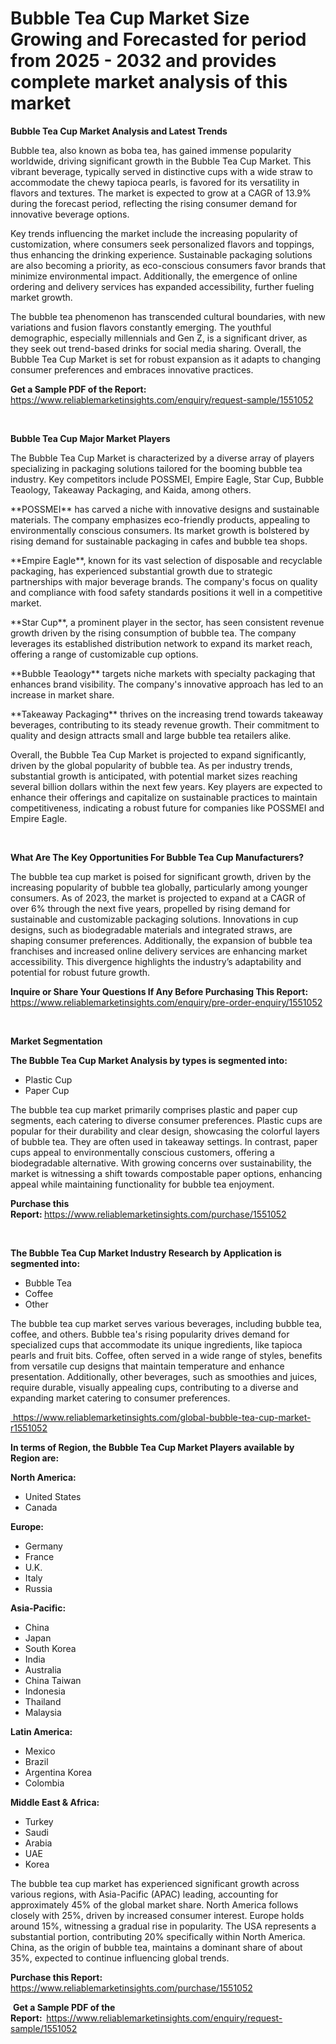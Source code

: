 <p><h1>Bubble Tea Cup Market Size Growing and Forecasted for period from 2025 - 2032 and provides complete market analysis of this market</h1></p><p><strong>Bubble Tea Cup Market Analysis and Latest Trends</strong></p>
<p><p>Bubble tea, also known as boba tea, has gained immense popularity worldwide, driving significant growth in the Bubble Tea Cup Market. This vibrant beverage, typically served in distinctive cups with a wide straw to accommodate the chewy tapioca pearls, is favored for its versatility in flavors and textures. The market is expected to grow at a CAGR of 13.9% during the forecast period, reflecting the rising consumer demand for innovative beverage options.</p><p>Key trends influencing the market include the increasing popularity of customization, where consumers seek personalized flavors and toppings, thus enhancing the drinking experience. Sustainable packaging solutions are also becoming a priority, as eco-conscious consumers favor brands that minimize environmental impact. Additionally, the emergence of online ordering and delivery services has expanded accessibility, further fueling market growth.</p><p>The bubble tea phenomenon has transcended cultural boundaries, with new variations and fusion flavors constantly emerging. The youthful demographic, especially millennials and Gen Z, is a significant driver, as they seek out trend-based drinks for social media sharing. Overall, the Bubble Tea Cup Market is set for robust expansion as it adapts to changing consumer preferences and embraces innovative practices.</p></p>
<p><strong>Get a Sample PDF of the Report:&nbsp;</strong> <a href="https://www.reliablemarketinsights.com/enquiry/request-sample/1551052?utm_campaign=3084&utm_medium=2&utm_source=Github&utm_content=ia&utm_term=19042025&utm_id=bubble-tea-cup">https://www.reliablemarketinsights.com/enquiry/request-sample/1551052</a></p>
<p>&nbsp;</p>
<p><strong>Bubble Tea Cup Major Market Players</strong></p>
<p><p>The Bubble Tea Cup Market is characterized by a diverse array of players specializing in packaging solutions tailored for the booming bubble tea industry. Key competitors include POSSMEI, Empire Eagle, Star Cup, Bubble Teaology, Takeaway Packaging, and Kaida, among others. </p><p>**POSSMEI** has carved a niche with innovative designs and sustainable materials. The company emphasizes eco-friendly products, appealing to environmentally conscious consumers. Its market growth is bolstered by rising demand for sustainable packaging in cafes and bubble tea shops.</p><p>**Empire Eagle**, known for its vast selection of disposable and recyclable packaging, has experienced substantial growth due to strategic partnerships with major beverage brands. The company's focus on quality and compliance with food safety standards positions it well in a competitive market.</p><p>**Star Cup**, a prominent player in the sector, has seen consistent revenue growth driven by the rising consumption of bubble tea. The company leverages its established distribution network to expand its market reach, offering a range of customizable cup options.</p><p>**Bubble Teaology** targets niche markets with specialty packaging that enhances brand visibility. The company's innovative approach has led to an increase in market share. </p><p>**Takeaway Packaging** thrives on the increasing trend towards takeaway beverages, contributing to its steady revenue growth. Their commitment to quality and design attracts small and large bubble tea retailers alike.</p><p>Overall, the Bubble Tea Cup Market is projected to expand significantly, driven by the global popularity of bubble tea. As per industry trends, substantial growth is anticipated, with potential market sizes reaching several billion dollars within the next few years. Key players are expected to enhance their offerings and capitalize on sustainable practices to maintain competitiveness, indicating a robust future for companies like POSSMEI and Empire Eagle.</p></p>
<p>&nbsp;</p>
<p><strong>What Are The Key Opportunities For Bubble Tea Cup Manufacturers?</strong></p>
<p><p>The bubble tea cup market is poised for significant growth, driven by the increasing popularity of bubble tea globally, particularly among younger consumers. As of 2023, the market is projected to expand at a CAGR of over 6% through the next five years, propelled by rising demand for sustainable and customizable packaging solutions. Innovations in cup designs, such as biodegradable materials and integrated straws, are shaping consumer preferences. Additionally, the expansion of bubble tea franchises and increased online delivery services are enhancing market accessibility. This divergence highlights the industry’s adaptability and potential for robust future growth.</p></p>
<p><strong>Inquire or Share Your Questions If Any Before Purchasing This Report:</strong> <a href="https://www.reliablemarketinsights.com/enquiry/pre-order-enquiry/1551052?utm_campaign=3084&utm_medium=2&utm_source=Github&utm_content=ia&utm_term=19042025&utm_id=bubble-tea-cup">https://www.reliablemarketinsights.com/enquiry/pre-order-enquiry/1551052</a></p>
<p>&nbsp;</p>
<p><strong>Market Segmentation</strong></p>
<p><strong>The Bubble Tea Cup Market Analysis by types is segmented into:</strong></p>
<p><ul><li>Plastic Cup</li><li>Paper Cup</li></ul></p>
<p><p>The bubble tea cup market primarily comprises plastic and paper cup segments, each catering to diverse consumer preferences. Plastic cups are popular for their durability and clear design, showcasing the colorful layers of bubble tea. They are often used in takeaway settings. In contrast, paper cups appeal to environmentally conscious customers, offering a biodegradable alternative. With growing concerns over sustainability, the market is witnessing a shift towards compostable paper options, enhancing appeal while maintaining functionality for bubble tea enjoyment.</p></p>
<p><strong>Purchase this Report:&nbsp;</strong><a href="https://www.reliablemarketinsights.com/purchase/1551052?utm_campaign=3084&utm_medium=2&utm_source=Github&utm_content=ia&utm_term=19042025&utm_id=bubble-tea-cup">https://www.reliablemarketinsights.com/purchase/1551052</a></p>
<p>&nbsp;</p>
<p><strong>The Bubble Tea Cup Market Industry Research by Application is segmented into:</strong></p>
<p><ul><li>Bubble Tea</li><li>Coffee</li><li>Other</li></ul></p>
<p><p>The bubble tea cup market serves various beverages, including bubble tea, coffee, and others. Bubble tea's rising popularity drives demand for specialized cups that accommodate its unique ingredients, like tapioca pearls and fruit bits. Coffee, often served in a wide range of styles, benefits from versatile cup designs that maintain temperature and enhance presentation. Additionally, other beverages, such as smoothies and juices, require durable, visually appealing cups, contributing to a diverse and expanding market catering to consumer preferences.</p></p>
<p><a href="https://www.reliablemarketinsights.com/global-bubble-tea-cup-market-r1551052?utm_campaign=3084&utm_medium=2&utm_source=Github&utm_content=ia&utm_term=19042025&utm_id=bubble-tea-cup">&nbsp;https://www.reliablemarketinsights.com/global-bubble-tea-cup-market-r1551052</a></p>
<p><strong>In terms of Region, the Bubble Tea Cup Market Players available by Region are:</strong></p>
<p>
    <p> <strong> North America: </strong>
        <ul>
            <li>United States</li>
            <li>Canada</li>
        </ul>
        </p> 
    <p> <strong> Europe: </strong>
        <ul>
            <li>Germany</li>
            <li>France</li>
            <li>U.K.</li>
            <li>Italy</li>
            <li>Russia</li>
        </ul>
        </p> 
    <p> <strong> Asia-Pacific: </strong>
        <ul>
            <li>China</li>
            <li>Japan</li>
            <li>South Korea</li>
            <li>India</li>
            <li>Australia</li>
            <li>China Taiwan</li>
            <li>Indonesia</li>
            <li>Thailand</li>
            <li>Malaysia</li>
        </ul>
        </p> 
    <p> <strong> Latin America: </strong>
        <ul>
            <li>Mexico</li>
            <li>Brazil</li>
            <li>Argentina Korea</li>
            <li>Colombia</li>
        </ul>
        </p> 
    <p> <strong> Middle East & Africa: </strong>
        <ul>
            <li>Turkey</li>
            <li>Saudi</li>
            <li>Arabia</li>
            <li>UAE</li>
            <li>Korea</li>
        </ul>
    </p>
    </p>
<p><p>The bubble tea cup market has experienced significant growth across various regions, with Asia-Pacific (APAC) leading, accounting for approximately 45% of the global market share. North America follows closely with 25%, driven by increased consumer interest. Europe holds around 15%, witnessing a gradual rise in popularity. The USA represents a substantial portion, contributing 20% specifically within North America. China, as the origin of bubble tea, maintains a dominant share of about 35%, expected to continue influencing global trends.</p></p>
<p><strong>Purchase this Report: </strong><a href="https://www.reliablemarketinsights.com/purchase/1551052?utm_campaign=3084&utm_medium=2&utm_source=Github&utm_content=ia&utm_term=19042025&utm_id=bubble-tea-cup">https://www.reliablemarketinsights.com/purchase/1551052</a></p>
<p>&nbsp;<strong>Get a Sample PDF of the Report:&nbsp;&nbsp;</strong><a href="https://www.reliablemarketinsights.com/enquiry/request-sample/1551052?utm_campaign=3084&utm_medium=2&utm_source=Github&utm_content=ia&utm_term=19042025&utm_id=bubble-tea-cup">https://www.reliablemarketinsights.com/enquiry/request-sample/1551052</a></p>
<p><strong></strong></p>
<p><p></p><p></p><p></p></p>